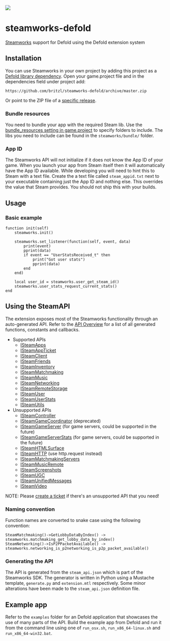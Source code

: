 ![](https://img.shields.io/badge/steamworks-1.42-brightgreen.svg)

# steamworks-defold
[Steamworks](https://partner.steamgames.com/home) support for Defold using the Defold extension system

## Installation
You can use Steamworks in your own project by adding this project as a [Defold library dependency](http://www.defold.com/manuals/libraries/). Open your game.project file and in the dependencies field under project add:

	https://github.com/britzl/steamworks-defold/archive/master.zip

Or point to the ZIP file of a [specific release](https://github.com/britzl/steamworks-defold/releases).

### Bundle resources
You need to bundle your app with the required Steam lib. Use the [bundle_resources setting in game.project](https://www.defold.com/manuals/project-settings/#_project) to specify folders to include. The libs you need to include can be found in the `steamworks/bundle/` folder.

### App ID
The Steamworks API will not initialize if it does not know the App ID of your game. When you launch your app from Steam itself then it will automatically have the App ID available. While developing you will need to hint this to Steam with a text file. Create the a text file called `steam_appid.txt` next to your executable containing just the App ID and nothing else. This overrides the value that Steam provides. You should not ship this with your builds.

## Usage
### Basic example

	function init(self)
		steamworks.init()

		steamworks.set_listener(function(self, event, data)
			print(event)
			pprint(data)
			if event == "UserStatsReceived_t" then
				print("Got user stats")
				pprint(data)
			end
		end)

		local user_id = steamworks.user_get_steam_id()
		steamworks.user_stats_request_current_stats()
	end

## Using the SteamAPI
The extension exposes most of the Steamworks functionality through an auto-generated API. Refer to the [API Overview](steamworks/api.md) for a list of all generated functions, constants and callbacks.

* Supported APIs
  * [ISteamApps](https://partner.steamgames.com/doc/api/ISteamApps)
  * [ISteamAppTicket](https://partner.steamgames.com/doc/api/ISteamAppTicket)
  * [ISteamClient](https://partner.steamgames.com/doc/api/ISteamClient)
  * [ISteamFriends](https://partner.steamgames.com/doc/api/ISteamFriends)
  * [ISteamInventory](https://partner.steamgames.com/doc/api/ISteamInventory)
  * [ISteamMatchmaking](https://partner.steamgames.com/doc/api/ISteamMatchmaking)
  * [ISteamMusic](https://partner.steamgames.com/doc/api/ISteamMusic)
  * [ISteamNetworking](https://partner.steamgames.com/doc/api/ISteamNetworking)
  * [ISteamRemoteStorage](https://partner.steamgames.com/doc/api/ISteamRemoteStorage)
  * [ISteamUser](https://partner.steamgames.com/doc/api/ISteamUser)
  * [ISteamUserStats](https://partner.steamgames.com/doc/api/ISteamUserStats)
  * [ISteamUtils](https://partner.steamgames.com/doc/api/ISteamUtils)
* Unsupported APIs
  * [ISteamController](https://partner.steamgames.com/doc/api/ISteamController)
  * [ISteamGameCoordinator](https://partner.steamgames.com/doc/api/ISteamGameCoordinator) (deprecated)
  * [ISteamGameServer](https://partner.steamgames.com/doc/api/ISteamGameServer) (for game servers, could be supported in the future)
  * [ISteamGameServerStats](https://partner.steamgames.com/doc/api/ISteamGameServerStats) (for game servers, could be supported in the future)
  * [ISteamHTMLSurface](https://partner.steamgames.com/doc/api/ISteamHTMLSurface)
  * [ISteamHTTP](https://partner.steamgames.com/doc/api/ISteamHTTP) (use http.request instead)
  * [ISteamMatchmakingServers](https://partner.steamgames.com/doc/api/ISteamMatchmakingServers)
  * [ISteamMusicRemote](https://partner.steamgames.com/doc/api/ISteamMusicRemote)
  * [ISteamScreenshots](https://partner.steamgames.com/doc/api/ISteamScreenshots)
  * [ISteamUGC](https://partner.steamgames.com/doc/api/ISteamUGC)
  * [ISteamUnifiedMessages](https://partner.steamgames.com/doc/api/ISteamUnifiedMessages)
  * [ISteamVideo](https://partner.steamgames.com/doc/api/ISteamVideo)

NOTE: Please [create a ticket](https://github.com/britzl/steamworks-defold/issues/new) if there's an unsupported API that you need!

### Naming convention
Function names are converted to snake case using the following convention:

	SteamMatchmaking()->GetLobbyDataByIndex() -> steamworks.matchmaking_get_lobby_data_by_index()
	SteamNetworking()->IsP2PPacketAvailable() -> steamworks.networking_is_p2networking_is_p2p_packet_available()

### Generating the API
The API is generated from the `steam_api.json` which is part of the Steamworks SDK. The generator is written in Python using a Mustache template, `generate.py` and `extension.mtl` respectively. Some minor alterations have been made to the `steam_api.json` definition file.

## Example app
Refer to the `examples` folder for an Defold application that showcases the use of many parts of the API. Build the example app from Defold and run it from the command line using one of `run_osx.sh`, `run_x86_64-linux.sh` and `run_x86_64-win32.bat`.
